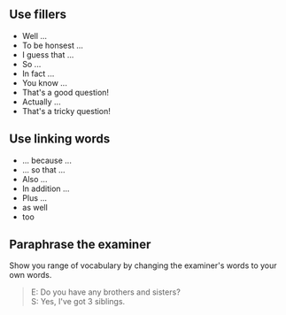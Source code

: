 ## Use fillers
* Well ...
* To be honsest ...
* I guess that ...
* So ...
* In fact ...
* You know ...
* That's a good question!
* Actually ...
* That's a tricky question!
## Use linking words
* ... because ...
* ... so that ...
* Also ...
* In addition ...
* Plus ...
* as well
* too
## Paraphrase the examiner
Show you range of vocabulary by changing the examiner's words to your own words.
> E: Do you have any brothers and sisters?  
> S: Yes, I've got 3 siblings.
